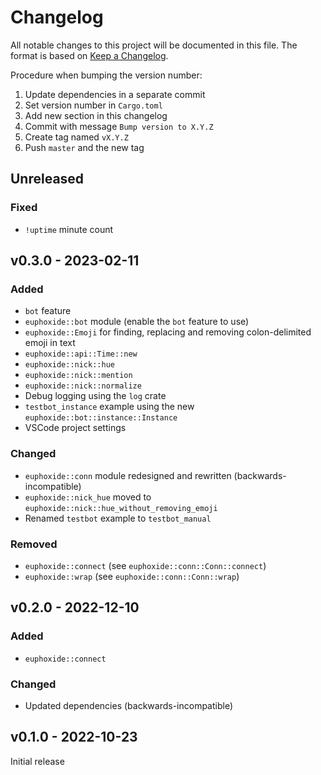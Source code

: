# Changelog

All notable changes to this project will be documented in this file.
The format is based on [Keep a Changelog](https://keepachangelog.com/en/1.0.0/).

Procedure when bumping the version number:
1. Update dependencies in a separate commit
2. Set version number in `Cargo.toml`
3. Add new section in this changelog
4. Commit with message `Bump version to X.Y.Z`
5. Create tag named `vX.Y.Z`
6. Push `master` and the new tag

## Unreleased

### Fixed
- `!uptime` minute count

## v0.3.0 - 2023-02-11

### Added
- `bot` feature
- `euphoxide::bot` module (enable the `bot` feature to use)
- `euphoxide::Emoji` for finding, replacing and removing colon-delimited emoji in text
- `euphoxide::api::Time::new`
- `euphoxide::nick::hue`
- `euphoxide::nick::mention`
- `euphoxide::nick::normalize`
- Debug logging using the `log` crate
- `testbot_instance` example using the new `euphoxide::bot::instance::Instance`
- VSCode project settings

### Changed
- `euphoxide::conn` module redesigned and rewritten (backwards-incompatible)
- `euphoxide::nick_hue` moved to `euphoxide::nick::hue_without_removing_emoji`
- Renamed `testbot` example to `testbot_manual`

### Removed
- `euphoxide::connect` (see `euphoxide::conn::Conn::connect`)
- `euphoxide::wrap` (see `euphoxide::conn::Conn::wrap`)

## v0.2.0 - 2022-12-10

### Added
- `euphoxide::connect`

### Changed
- Updated dependencies (backwards-incompatible)

## v0.1.0 - 2022-10-23

Initial release
